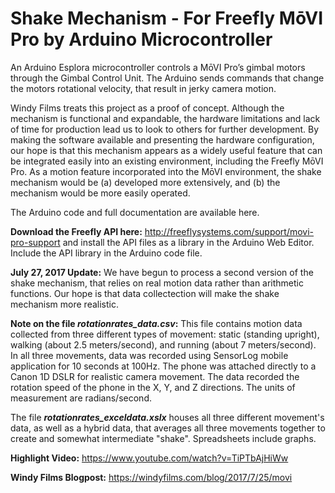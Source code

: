 # Shake Mechanism - For Freefly MōVI Pro by Arduino Microcontroller

An Arduino Esplora microcontroller controls a MōVI Pro’s gimbal motors through the Gimbal Control Unit. The Arduino sends commands that change the motors rotational velocity, that result in jerky camera motion.

Windy Films treats this project as a proof of concept. Although the mechanism is functional and expandable, the hardware limitations and lack of time for production lead us to look to others for further development. By making the software available and presenting the hardware configuration, our hope is that this mechanism appears as a widely useful feature that can be integrated easily into an existing environment, including the Freefly MōVI Pro. As a motion feature incorporated into the MōVI environment, the shake mechanism would be (a) developed more extensively, and (b) the mechanism would be more easily operated.

The Arduino code and full documentation are available here.

**Download the Freefly API here:** http://freeflysystems.com/support/movi-pro-support and install the API files as a library in the Arduino Web Editor. Include the API library in the Arduino code file. 

**July 27, 2017 Update:** We have begun to process a second version of the shake mechanism, that relies on real motion data rather than arithmetic functions. Our hope is that data collectection will make the shake mechanism more realistic.

**Note on the file *rotationrates_data.csv*:** This file contains motion data collected from three different types of movement: static (standing upright), walking (about 2.5 meters/second), and running (about 7 meters/second). In all three movements, data was recorded using SensorLog mobile application for 10 seconds at 100Hz. The phone was attached directly to a Canon 1D DSLR for realistic camera movement. The data recorded the rotation speed of the phone in the X, Y, and Z directions. The units of measurement are radians/second.

The file ***rotationrates_exceldata.xslx*** houses all three different movement's data, as well as a hybrid data, that averages all three movements together to create and somewhat intermediate "shake". Spreadsheets include graphs.


**Highlight Video:** https://www.youtube.com/watch?v=TiPTbAjHiWw

**Windy Films Blogpost:** https://windyfilms.com/blog/2017/7/25/movi


